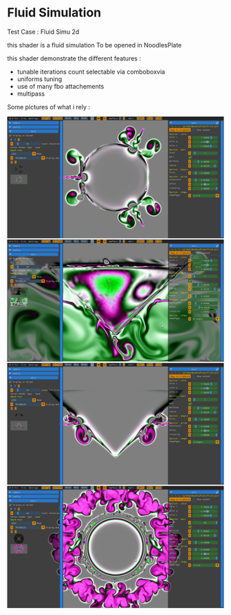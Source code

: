 # Fluid Simulation

Test Case : Fluid Simu 2d

this shader is a fluid simulation
To be opened in NoodlesPlate

this shader demonstrate the different features :

 * tunable iterations count selectable via comboboxvia 
 * uniforms tuning
 * use of many fbo attachements
 * multipass
 
Some pictures of what i rely :

![Pict0](/data/Samples/FluidSimu/pict0.png)
![Pict1](/data/Samples/FluidSimu/pict1.png)
![Pict2](/data/Samples/FluidSimu/pict2.png)
![Pict3](/data/Samples/FluidSimu/pict3.png)

